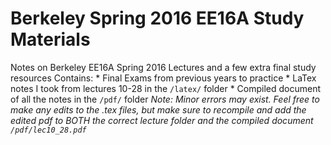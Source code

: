 # Berkeley Spring 2016 EE16A Study Materials
Notes on Berkeley EE16A Spring 2016 Lectures and a few extra final study resources
Contains:
    * Final Exams from previous years to practice
    * LaTex notes I took from lectures 10-28 in the `/latex/` folder
    * Compiled document of all the notes in the `/pdf/` folder
*Note: Minor errors may exist. Feel free to make any edits to the .tex files, but make sure to recompile and add the edited pdf to BOTH the correct lecture folder and the compiled document `/pdf/lec10_28.pdf`*
